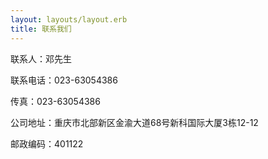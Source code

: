 ```yaml
---
layout: layouts/layout.erb
title: 联系我们
---
```


联系人：邓先生

联系电话：023-63054386

传真：023-63054386

公司地址：重庆市北部新区金渝大道68号新科国际大厦3栋12-12

邮政编码：401122

